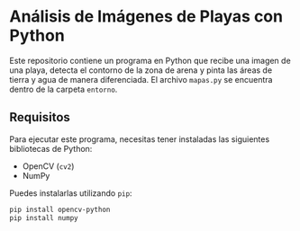 # Análisis de Imágenes de Playas con Python

Este repositorio contiene un programa en Python que recibe una imagen de una playa, detecta el contorno de la zona de arena y pinta las áreas de tierra y agua de manera diferenciada. El archivo `mapas.py` se encuentra dentro de la carpeta `entorno`.

## Requisitos

Para ejecutar este programa, necesitas tener instaladas las siguientes bibliotecas de Python:

- OpenCV (`cv2`)
- NumPy

Puedes instalarlas utilizando `pip`:

```bash
pip install opencv-python
pip install numpy
